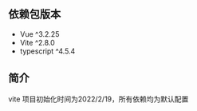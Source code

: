 ## 依赖包版本

+ Vue ^3.2.25
+ Vite ^2.8.0
+ typescript ^4.5.4

## 简介
vite 项目初始化时间为2022/2/19，所有依赖均为默认配置


